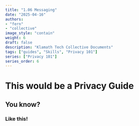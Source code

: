 ```yaml
---
title: "1.06 Messaging"
date: "2025-04-16"
authors:
- "fern"
- "collective"
image_style: "contain"
weight: 6
draft: false
description: "Klamath Tech Collective Documents"
tags: ["guides", "Skills", "Privacy 101"]
series: ["Privacy 101"]
series_order: 6
---
```


# This would be a Privacy Guide

## You know?

### Like this!